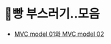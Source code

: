 # 🍞빵 부스러기..모음

- [MVC model 01와 MVC model 02](https://github.com/mingyeungAA/ETC/blob/master/MVC_model_1(vs)MVC_model_2.md)

  

<br>